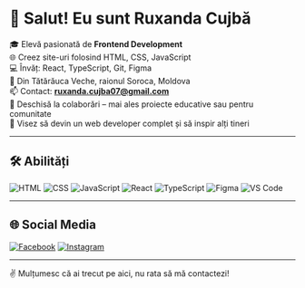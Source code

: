 # 👋 Salut! Eu sunt Ruxanda Cujbă

🎓 Elevă pasionată de **Frontend Development**  
🌐 Creez site-uri folosind HTML, CSS, JavaScript  
💻 Învăț: React, TypeScript, Git, Figma  
📍 Din Tătărăuca Veche, raionul Soroca, Moldova  
📫 Contact: **ruxanda.cujba07@gmail.com**  
🤝 Deschisă la colaborări – mai ales proiecte educative sau pentru comunitate  
🚀 Visez să devin un web developer complet și să inspir alți tineri

---

## 🛠️ Abilități

![HTML](https://img.shields.io/badge/-HTML5-E34F26?style=flat&logo=html5&logoColor=fff)
![CSS](https://img.shields.io/badge/-CSS3-1572B6?style=flat&logo=css3)
![JavaScript](https://img.shields.io/badge/-JavaScript-F7DF1E?style=flat&logo=javascript&logoColor=000)
![React](https://img.shields.io/badge/-React-61DAFB?style=flat&logo=react&logoColor=000)
![TypeScript](https://img.shields.io/badge/-TypeScript-3178C6?style=flat&logo=typescript&logoColor=fff)
![Figma](https://img.shields.io/badge/-Figma-F24E1E?style=flat&logo=figma&logoColor=fff)
![VS Code](https://img.shields.io/badge/-VS%20Code-007ACC?style=flat&logo=visual-studio-code)

---


## 🌐 Social Media

[![Facebook]([https://img.shields.io/badge/Facebook-1877F2?style=flat&logo=facebook&logoColor=white)](https://facebook.com/](https://www.facebook.com/ruxanda.cujba.7))  
[![Instagram]([https://img.shields.io/badge/Instagram-E4405F?style=flat&logo=instagram&logoColor=white)](https://instagram.com/](https://www.instagram.com/ruxxanda.01/))

---

✌️ Mulțumesc că ai trecut pe aici, nu rata să mă contactezi!
